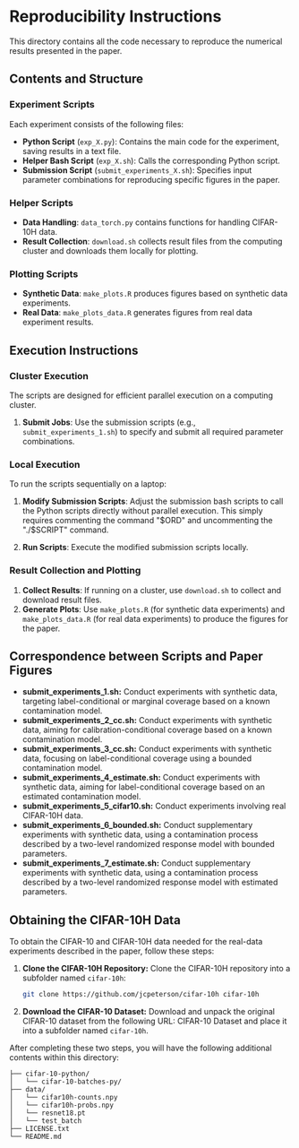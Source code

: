 # Reproducibility Instructions

This directory contains all the code necessary to reproduce the numerical results presented in the paper.

## Contents and Structure

### Experiment Scripts

Each experiment consists of the following files:

- **Python Script** (`exp_X.py`): Contains the main code for the experiment, saving results in a text file.
- **Helper Bash Script** (`exp_X.sh`): Calls the corresponding Python script.
- **Submission Script** (`submit_experiments_X.sh`): Specifies input parameter combinations for reproducing specific figures in the paper.

### Helper Scripts

- **Data Handling**: `data_torch.py` contains functions for handling CIFAR-10H data.
- **Result Collection**: `download.sh` collects result files from the computing cluster and downloads them locally for plotting.

### Plotting Scripts

- **Synthetic Data**: `make_plots.R` produces figures based on synthetic data experiments.
- **Real Data**: `make_plots_data.R` generates figures from real data experiment results.

## Execution Instructions

### Cluster Execution

The scripts are designed for efficient parallel execution on a computing cluster. 

1. **Submit Jobs**: Use the submission scripts (e.g., `submit_experiments_1.sh`) to specify and submit all required parameter combinations.

### Local Execution

To run the scripts sequentially on a laptop:

1. **Modify Submission Scripts**: Adjust the submission bash scripts to call the Python scripts directly without parallel execution. This simply requires commenting the command "$ORD" and uncommenting the "./$SCRIPT" command.

2. **Run Scripts**: Execute the modified submission scripts locally.

### Result Collection and Plotting

1. **Collect Results**: If running on a cluster, use `download.sh` to collect and download result files.
2. **Generate Plots**: Use `make_plots.R` (for synthetic data experiments) and `make_plots_data.R` (for real data experiments) to produce the figures for the paper.


## Correspondence between Scripts and Paper Figures

- **submit_experiments_1.sh:** Conduct experiments with synthetic data, targeting label-conditional or marginal coverage based on a known contamination model.
- **submit_experiments_2_cc.sh:** Conduct experiments with synthetic data, aiming for calibration-conditional coverage based on a known contamination model.
- **submit_experiments_3_cc.sh:** Conduct experiments with synthetic data, focusing on label-conditional coverage using a bounded contamination model.
- **submit_experiments_4_estimate.sh:** Conduct experiments with synthetic data, aiming for label-conditional coverage based on an estimated contamination model.
- **submit_experiments_5_cifar10.sh:** Conduct experiments involving real CIFAR-10H data.
- **submit_experiments_6_bounded.sh:** Conduct supplementary experiments with synthetic data, using a contamination process described by a two-level randomized response model with bounded parameters.
- **submit_experiments_7_estimate.sh:** Conduct supplementary experiments with synthetic data, using a contamination process described by a two-level randomized response model with estimated parameters.



## Obtaining the CIFAR-10H Data

To obtain the CIFAR-10 and CIFAR-10H data needed for the real-data experiments described in the paper, follow these steps:

1. **Clone the CIFAR-10H Repository:**
   Clone the CIFAR-10H repository into a subfolder named `cifar-10h`:
   ```bash
   git clone https://github.com/jcpeterson/cifar-10h cifar-10h
   ```
2. **Download the CIFAR-10 Dataset:**
   Download and unpack the original CIFAR-10 dataset from the following URL: CIFAR-10 Dataset and place it into a subfolder named `cifar-10h`.

After completing these two steps, you will have the following additional contents within this directory:

```cifar-10h/
├── cifar-10-python/
│   └── cifar-10-batches-py/
├── data/
│   └── cifar10h-counts.npy
│   └── cifar10h-probs.npy
│   └── resnet18.pt
│   └── test_batch
├── LICENSE.txt
└── README.md
```
